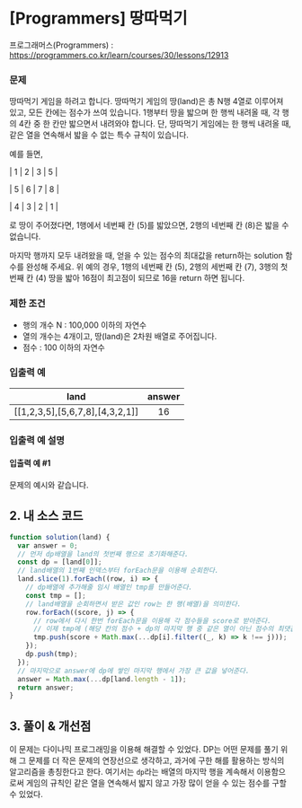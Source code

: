 # [Programmers] 땅따먹기

프로그래머스(Programmers) : https://programmers.co.kr/learn/courses/30/lessons/12913

### 문제

땅따먹기 게임을 하려고 합니다. 땅따먹기 게임의 땅(land)은 총 N행 4열로 이루어져 있고, 모든 칸에는 점수가 쓰여 있습니다. 1행부터 땅을 밟으며 한 행씩 내려올 때, 각 행의 4칸 중 한 칸만 밟으면서 내려와야 합니다. 단, 땅따먹기 게임에는 한 행씩 내려올 때, 같은 열을 연속해서 밟을 수 없는 특수 규칙이 있습니다.

예를 들면,

| 1 | 2 | 3 | 5 |

| 5 | 6 | 7 | 8 |

| 4 | 3 | 2 | 1 |

로 땅이 주어졌다면, 1행에서 네번째 칸 (5)를 밟았으면, 2행의 네번째 칸 (8)은 밟을 수 없습니다.

마지막 행까지 모두 내려왔을 때, 얻을 수 있는 점수의 최대값을 return하는 solution 함수를 완성해 주세요. 위 예의 경우, 1행의 네번째 칸 (5), 2행의 세번째 칸 (7), 3행의 첫번째 칸 (4) 땅을 밟아 16점이 최고점이 되므로 16을 return 하면 됩니다.

### 제한 조건

- 행의 개수 N : 100,000 이하의 자연수
- 열의 개수는 4개이고, 땅(land)은 2차원 배열로 주어집니다.
- 점수 : 100 이하의 자연수

### 입출력 예

|              land               | answer |
| :-----------------------------: | :----: |
| [[1,2,3,5],[5,6,7,8],[4,3,2,1]] |   16   |

### 입출력 예 설명

#### 입출력 예 #1

문제의 예시와 같습니다.

## 2. 내 소스 코드

```javascript
function solution(land) {
  var answer = 0;
  // 먼저 dp배열을 land의 첫번째 행으로 초기화해준다.
  const dp = [land[0]];
  // land배열의 1번째 인덱스부터 forEach문을 이용해 순회한다.
  land.slice(1).forEach((row, i) => {
    // dp배열에 추가해줄 임시 배열인 tmp를 만들어준다.
    const tmp = [];
    // land배열을 순회하면서 받은 값인 row는 한 행(배열)을 의미한다.
    row.forEach((score, j) => {
      // row에서 다시 한번 forEach문을 이용해 각 점수들을 score로 받아준다.
      // 이제 tmp에 (해당 칸의 점수 + dp의 마지막 행 중 같은 열이 아닌 점수의 최댓값)을 넣어준다.
      tmp.push(score + Math.max(...dp[i].filter((_, k) => k !== j)));
    });
    dp.push(tmp);
  });
  // 마지막으로 answer에 dp에 쌓인 마지막 행에서 가장 큰 값을 넣어준다.
  answer = Math.max(...dp[land.length - 1]);
  return answer;
}
```

## 3. 풀이 & 개선점

이 문제는 다이나믹 프로그래밍을 이용해 해결할 수 있었다. DP는 어떤 문제를 풀기 위해 그 문제를 더 작은 문제의 연장선으로 생각하고, 과거에 구한 해를 활용하는 방식의 알고리즘을 총칭한다고 한다.
여기서는 `dp`라는 배열의 마지막 행을 계속해서 이용함으로써 게임의 규칙인 같은 열을 연속해서 밟지 않고 가장 많이 얻을 수 있는 점수를 구할 수 있었다.
